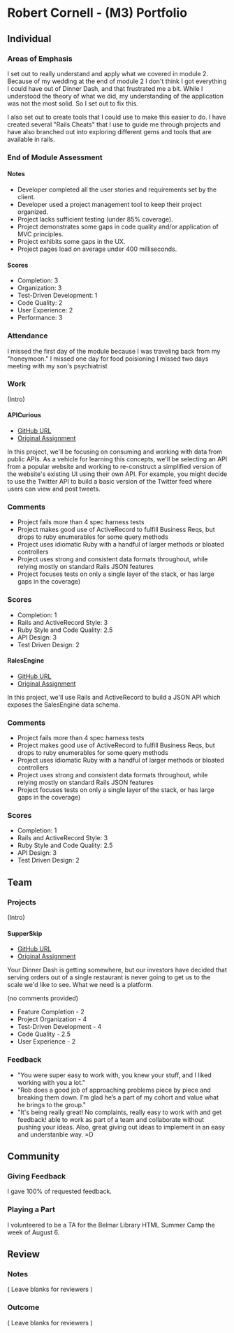 # Robert Cornell - (M3) Portfolio

## Individual

### Areas of Emphasis

I set out to really understand and apply what we covered in module 2.  Because of my wedding at the end of module 2 I don't think I got everything I could have out of Dinner Dash, and that frustrated me a bit.  While I understood the theory of what we did, my understanding of the application was not the most solid.  So I set out to fix this.  

I also set out to create tools that I could use to make this easier to do.  I have created several "Rails Cheats" that I use to guide me through projects and have also branched out into exploring different gems and tools that are available in rails.  

### End of Module Assessment

#### Notes
 * Developer completed all the user stories and requirements set by the client.
 * Developer used a project management tool to keep their project organized.
 * Project lacks sufficient testing (under 85% coverage).
 * Project demonstrates some gaps in code quality and/or application of MVC principles.
 * Project exhibits some gaps in the UX.
 * Project pages load on average under 400 milliseconds.

#### Scores
  * Completion: 3
  * Organization: 3
  * Test-Driven Development: 1
  * Code Quality: 2
  * User Experience: 2
  * Performance: 3

### Attendance

I missed the first day of the module because I was traveling back from my "honeymoon."
I missed one day for food poisioning
I missed two days meeting with my son's psychiatrist

### Work

(Intro)

#### APICurious

* [GitHub URL](https://github.com/RMCornell/api_curious_instagram)
* [Original Assignment](https://github.com/turingschool/curriculum/blob/master/source/projects/apicurious.markdown)

In this project, we'll be focusing on consuming and working with data from public APIs. As a vehicle for learning this concepts, we'll be selecting an API from a popular website and working to re-construct a simplified version of the website's existing UI using their own API. For example, you might decide to use the Twitter API to build a basic version of the Twitter feed where users can view and post tweets.

### Comments
* Project fails more than 4 spec harness tests
* Project makes good use of ActiveRecord to fulfill Business Reqs, but drops to ruby enumerables for some query methods
* Project uses idiomatic Ruby with a handful of larger methods or bloated controllers
* Project uses strong and consistent data formats throughout, while relying mostly on standard Rails JSON features
* Project focuses tests on only a single layer of the stack, or has large gaps in the coverage)

### Scores
* Completion: 1
* Rails and ActiveRecord Style: 3
* Ruby Style and Code Quality: 2.5
* API Design: 3
* Test Driven Design: 2


#### RalesEngine

* [GitHub URL](https://github.com/RMCornell/ralesengine)
* [Original Assignment](https://github.com/turingschool/curriculum/blob/master/source/projects/rales_engine.markdown)

In this project, we'll use Rails and ActiveRecord to build a JSON API which exposes the SalesEngine data schema.

### Comments
* Project fails more than 4 spec harness tests
* Project makes good use of ActiveRecord to fulfill Business Reqs, but drops to ruby enumerables for some query methods
* Project uses idiomatic Ruby with a handful of larger methods or bloated controllers
* Project uses strong and consistent data formats throughout, while relying mostly on standard Rails JSON features
* Project focuses tests on only a single layer of the stack, or has large gaps in the coverage)

### Scores
* Completion: 1
* Rails and ActiveRecord Style: 3
* Ruby Style and Code Quality: 2.5
* API Design: 3
* Test Driven Design: 2


## Team

### Projects

(Intro)

#### SupperSkip

* [GitHub URL]()
* [Original Assignment]()

Your Dinner Dash is getting somewhere, but our investors have decided that serving orders out of a single restaurant is never going to get us to the scale we'd like to see. What we need is a platform.

(no comments provided)

 * Feature Completion - 2
 * Project Organization - 4
 * Test-Driven Development - 4
 * Code Quality - 2.5
 * User Experience - 2

### Feedback
 * "You were super easy to work with, you knew your stuff, and I liked working with you a lot."
 * "Rob does a good job of approaching problems piece by piece and breaking them down. I’m glad he’s a part of my cohort and value what he brings to the group."
 * "It's being really great! No complaints, really easy to work with and get feedback! able to work as part of a team and collaborate without pushing your ideas. Also, great giving out ideas to implement in an easy and understanble way. =D


## Community

### Giving Feedback

I gave 100% of requested feedback.

### Playing a Part

I volunteered to be a TA for the Belmar Library HTML Summer Camp the week of August 6. 

## Review

### Notes

( Leave blanks for reviewers )

### Outcome

( Leave blanks for reviewers )
